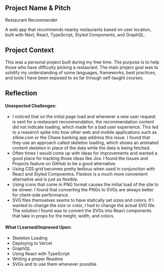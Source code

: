 ## Project Name & Pitch

Restaurant Recommender

A web app that recommends nearby restaurants based on user location, built with Next, React, TypeScript, Styled Components, and GraphQL.

## Project Context

This was a personal project built during my free time. The purpose is to help those who have difficulty picking a restaurant. The main project goal was to solidify my understanding of some languages, frameworks, best practices, and tools I have been exposed to so far through self-taught courses.

## Reflection

#### Unexpected Challenges:
  - I noticed that on the initial page load and whenever a new user request is sent for a restaurant recommendation, the recommendation content did not indicate loading, which made for a bad user experience. This led to a reaserch spike into how other web and mobile applications such as zillow.com or the Chase banking app address this issue. I found that they use an approach called skeleton loading, which shows an animated content skeleton in place of the data while the data is being fetched.
  - Often times I would come up with ideas for improvements and wanted a good place for tracking those ideas like Jira. I found the Issues and Projects feature on GitHub to be a good alternative.
  - Using CSS grid becomes pretty tedious when used in conjunction with React and Styled Compoentns. Flexbox is a much more convenient alternative and is just as flexible.
  - Using icons that come in PNG format causes the initial load of the site to be slower. I found that converting the PNGs to SVGs are always better for client-side performance.
  - SVG files themselves seems to have statically set sizes and colors. If I wanted to change the size or color, I had to change the actual SVG file. The solution I found was to convert the SVGs into React components that take in props for the height, width, and colors.

#### What I Learned/Improved Upon:
  - Skeleton Loading
  - Deploying to Vercel
  - GraphQL
  - Using React with TypeScript
  - Writing a proper Readme
  - SVGs and to use them whenever possible
